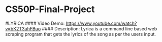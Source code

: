 # CS50P-Final-Project
 #LYRICA
    #### Video Demo:  https://www.youtube.com/watch?v=bK2T3uhFBuo
    #### Description:
    Lyrica is a command line based web scraping program that gets the lyrics of the song as per the users input.
